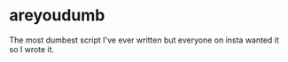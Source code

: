 # areyoudumb
The most dumbest script I've ever written but everyone on insta wanted it so I wrote it.
